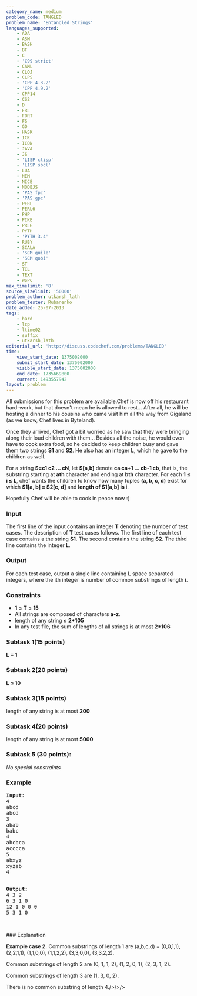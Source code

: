```yaml
---
category_name: medium
problem_code: TANGLED
problem_name: 'Entangled Strings'
languages_supported:
    - ADA
    - ASM
    - BASH
    - BF
    - C
    - 'C99 strict'
    - CAML
    - CLOJ
    - CLPS
    - 'CPP 4.3.2'
    - 'CPP 4.9.2'
    - CPP14
    - CS2
    - D
    - ERL
    - FORT
    - FS
    - GO
    - HASK
    - ICK
    - ICON
    - JAVA
    - JS
    - 'LISP clisp'
    - 'LISP sbcl'
    - LUA
    - NEM
    - NICE
    - NODEJS
    - 'PAS fpc'
    - 'PAS gpc'
    - PERL
    - PERL6
    - PHP
    - PIKE
    - PRLG
    - PYTH
    - 'PYTH 3.4'
    - RUBY
    - SCALA
    - 'SCM guile'
    - 'SCM qobi'
    - ST
    - TCL
    - TEXT
    - WSPC
max_timelimit: '8'
source_sizelimit: '50000'
problem_author: utkarsh_lath
problem_tester: Rubanenko‎
date_added: 25-07-2013
tags:
    - hard
    - lcp
    - ltime02
    - suffix
    - utkarsh_lath
editorial_url: 'http://discuss.codechef.com/problems/TANGLED'
time:
    view_start_date: 1375002000
    submit_start_date: 1375002000
    visible_start_date: 1375002000
    end_date: 1735669800
    current: 1493557942
layout: problem
---
```

All submissions for this problem are available.Chef is now off his restaurant hard-work, but that doesn't mean he is allowed to rest... After all, he will be hosting a dinner to his cousins who came visit him all the way from Gigaland (as we know, Chef lives in Byteland).

Once they arrived, Chef got a bit worried as he saw that they were bringing along their loud children with them... Besides all the noise, he would even have to cook extra food, so he decided to keep children busy and gave them two strings **S1** and **S2**. He also has an integer **L**, which he gave to the children as well.

For a string **S=c1 c2 ... cN**, let **S\[a,b\]** denote **ca ca+1 ... cb-1 cb**, that is, the substring starting at **ath** character and ending at **bth** character. For each **1 ≤ i ≤ L**, chef wants the children to know how many tuples **(a, b, c, d)** exist for which **S1\[a, b\] = S2\[c, d\]** and **length of S1\[a,b\] is i**.

Hopefully Chef will be able to cook in peace now :)

### Input

The first line of the input contains an integer **T** denoting the number of test cases. The description of **T** test cases follows.
The first line of each test case contains a the string **S1**. The second contains the string **S2**. The third line contains the integer **L**.

### Output

For each test case, output a single line containing **L** space separated integers, where the ith integer is number of common substrings of length **i**.

### Constraints

- **1** ≤ **T** ≤ **15**
- All strings are composed of characters **a-z**.
- length of any string ≤ **2\*105**
- In any test file, the sum of lengths of all strings is at most **2\*106**

### Subtask 1(15 points)

**L = 1**

### Subtask 2(20 points)

**L ≤ 10**

### Subtask 3(15 points)

length of any string is at most **200**

### Subtask 4(20 points)

length of any string is at most **5000**

### Subtask 5 (30 points): 

 _No special constraints_

### Example

<pre>
<b>Input:</b>
4
abcd
abcd
3
abab
babc
4
abcbca
acccca
5
abxyz
xyzab
4
<p>
<b>Output:</b>
4 3 2
6 3 1 0
12 1 0 0 0
5 3 1 0
</p>
</pre>### Explanation
**Example case 2.** Common substrings of length 1 are (a,b,c,d) = (0,0,1,1), (2,2,1,1), (1,1,0,0), (1,1,2,2), (3,3,0,0), (3,3,2,2).

Common substrings of length 2 are (0, 1, 1, 2), (1, 2, 0, 1), (2, 3, 1, 2).

Common substrings of length 3 are (1, 3, 0, 2).

There is no common substring of length 4./>/>/>
